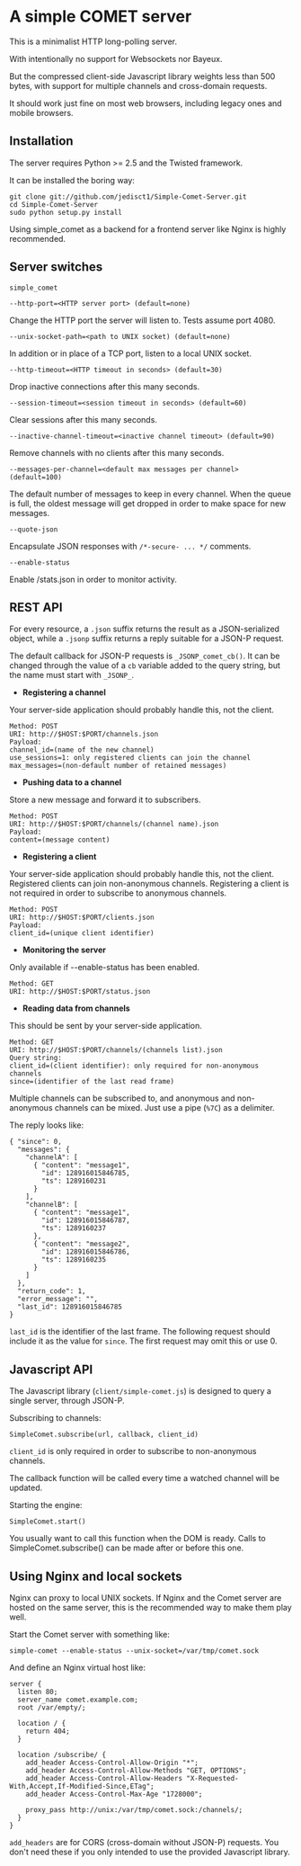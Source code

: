A simple COMET server
=====================

This is a minimalist HTTP long-polling server.

With intentionally no support for Websockets nor Bayeux.

But the compressed client-side Javascript library weights less than 500 bytes,
with support for multiple channels and cross-domain requests.

It should work just fine on most web browsers, including legacy ones and
mobile browsers.


Installation
------------

The server requires Python >= 2.5 and the Twisted framework.

It can be installed the boring way:

    git clone git://github.com/jedisct1/Simple-Comet-Server.git
    cd Simple-Comet-Server
    sudo python setup.py install    
    
Using simple_comet as a backend for a frontend server like Nginx is
highly recommended.
    

Server switches
---------------

`simple_comet`
    
    --http-port=<HTTP server port> (default=none)

Change the HTTP port the server will listen to. Tests assume port 4080.

    --unix-socket-path=<path to UNIX socket) (default=none)
    
In addition or in place of a TCP port, listen to a local UNIX socket.    

    --http-timeout=<HTTP timeout in seconds> (default=30)

Drop inactive connections after this many seconds.

    --session-timeout=<session timeout in seconds> (default=60)

Clear sessions after this many seconds.

    --inactive-channel-timeout=<inactive channel timeout> (default=90)

Remove channels with no clients after this many seconds.

    --messages-per-channel=<default max messages per channel> (default=100)
    
The default number of messages to keep in every channel. When the
queue is full, the oldest message will get dropped in order to make
space for new messages.
    
    --quote-json

Encapsulate JSON responses with `/*-secure- ... */` comments.

    --enable-status

Enable /stats.json in order to monitor activity.


REST API
--------

For every resource, a `.json` suffix returns the result as a
JSON-serialized object, while a `.jsonp` suffix returns a reply
suitable for a JSON-P request.

The default callback for JSON-P requests is `_JSONP_comet_cb()`.
It can be changed through the value of a `cb` variable added to the
query string, but the name must start with `_JSONP_`.


* **Registering a channel**

Your server-side application should probably handle this, not the
client.

    Method: POST
    URI: http://$HOST:$PORT/channels.json
    Payload:
    channel_id=(name of the new channel)
    use_sessions=1: only registered clients can join the channel
    max_messages=(non-default number of retained messages)
    
  
* **Pushing data to a channel**

Store a new message and forward it to subscribers.

    Method: POST
    URI: http://$HOST:$PORT/channels/(channel name).json
    Payload:
    content=(message content)


* **Registering a client**

Your server-side application should probably handle this, not the
client.
Registered clients can join non-anonymous channels.
Registering a client is not required in order to subscribe to
anonymous channels.

    Method: POST
    URI: http://$HOST:$PORT/clients.json
    Payload:
    client_id=(unique client identifier)


* **Monitoring the server**

Only available if --enable-status has been enabled.

    Method: GET
    URI: http://$HOST:$PORT/status.json


* **Reading data from channels**

This should be sent by your server-side application.

    Method: GET
    URI: http://$HOST:$PORT/channels/(channels list).json
    Query string:
    client_id=(client identifier): only required for non-anonymous channels
    since=(identifier of the last read frame)
   
Multiple channels can be subscribed to, and anonymous and non-anonymous
channels can be mixed. Just use a pipe (`%7C`) as a delimiter.

The reply looks like:

    { "since": 0,
      "messages": {
        "channelA": [
          { "content": "message1",
            "id": 128916015846785,
            "ts": 1289160231
          }
        ],
        "channelB": [
          { "content": "message1",
            "id": 128916015846787,
            "ts": 1289160237
          },
          { "content": "message2",
            "id": 128916015846786,
            "ts": 1289160235
          }
        ]        
      },
      "return_code": 1,
      "error_message": "",
      "last_id": 128916015846785
    }

`last_id` is the identifier of the last frame. The following request
should include it as the value for `since`.
The first request may omit this or use 0.


Javascript API
--------------

The Javascript library (`client/simple-comet.js`) is designed to query a single server, through JSON-P.

Subscribing to channels:

    SimpleComet.subscribe(url, callback, client_id)
    
`client_id` is only required in order to subscribe to non-anonymous
channels.

The callback function will be called every time a watched channel will
be updated.

Starting the engine:

    SimpleComet.start()
    
You usually want to call this function when the DOM is ready.
Calls to SimpleComet.subscribe() can be made after or before this one.


Using Nginx and local sockets
-----------------------------

Nginx can proxy to local UNIX sockets. If Nginx and the Comet server
are hosted on the same server, this is the recommended way to make
them play well.

Start the Comet server with something like:

    simple-comet --enable-status --unix-socket=/var/tmp/comet.sock
    
And define an Nginx virtual host like:

    server {
      listen 80;
      server_name comet.example.com;
      root /var/empty/;

      location / {
        return 404;
      }
      
      location /subscribe/ {
        add_header Access-Control-Allow-Origin "*";
        add_header Access-Control-Allow-Methods "GET, OPTIONS";
        add_header Access-Control-Allow-Headers "X-Requested-With,Accept,If-Modified-Since,ETag";
        add_header Access-Control-Max-Age "1728000";
        
        proxy_pass http://unix:/var/tmp/comet.sock:/channels/;
      }
    }
    
`add_headers` are for CORS (cross-domain without JSON-P) requests.
You don't need these if you only intended to use the provided
Javascript library.

